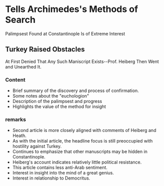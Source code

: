 # Tells Archimedes's Methods of Search
Palimpsest Found at Constantinople Is of Extreme Interest
## Turkey Raised Obstacles
At First Denied That Any Such Maniscript Exists--Prof. Heiberg Then Went and Unearthed It.

### Content
* Brief summary of the discovery and process of confirmation.
* Some notes about the "euchologion"
* Description of the palimpsest and progress
* Highlights the value of the method for insight

### remarks
* Second article is more closely aligned with comments of Heiberg and Heath.
* As with the initial article, the headline focus is still preoccupied with hostility against Turkey.
* Continues to emphasize that other manuscripts may be hidden in Constantinople.
* Heiberg's account indicates relatively little political resistance.
* This article contains less anti-Arab sentiment.
* Interest in insight into the mind of a great genius.
* Interest in relationship to Democritus.


